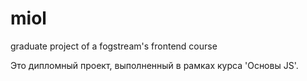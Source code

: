 # miol
graduate project of a fogstream's frontend course

Это дипломный проект, выполненный в рамках курса 'Основы JS'.

